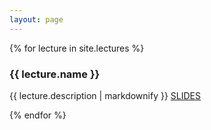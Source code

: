```yaml
---
layout: page
---
```

<!---
This iterates over the lectures collection. For more information about 
collections in Jekyll see https://jekyllrb.com/docs/collections/ 
--->
{% for lecture in site.lectures %}
 <h3>{{ lecture.name }}</h3>
 <p>
  {{ lecture.description | markdownify }}
  <a href="{{ lecture.link | relative_url }}">SLIDES</a>
 </p>
{% endfor %}
